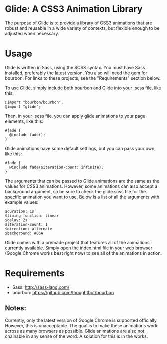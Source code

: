 # Glide: A CSS3 Animation Library

The purpose of Glide is to provide a library of CSS3 animations that are robust and reusable in a wide variety of contexts, but flexible enough to be adjusted when necessary.

# Usage

Glide is written in Sass, using the SCSS syntax. You must have Sass installed, preferably the latest version. You also will need the gem for bourbon. For links to these projects, see the "Requirements" section below.

To use Glide, simply include both bourbon and Glide into your .scss file, like this:

    @import "bourbon/bourbon";
    @import "glide";

Then, in your .scss file, you can apply glide animations to your page elements, like this:

    #fade {
      @include fade();
    }

Glide animations have some default settings, but you can pass your own, like this:

    #fade {
      @include fade($iteration-count: infinite);
    }

The arguments that can be passed to Glide animations are the same as the values for CSS3 animations. However, some animations can also accept a background argument, so be sure to check the glide.scss file for the specific animation you want to use. Below is a list of all the arguments with example values:

    $duration: 1s
    $timing-function: linear
    $delay: 2s
    $iteration-count: 1
    $direction: alternate
    $background: #06A

Glide comes with a premade project that features all of the animations currently available. Simply open the index.html file in your web browser (Google Chrome works best right now) to see all of the animations in action. 

# Requirements

- Sass: http://sass-lang.com/
- bourbon: https://github.com/thoughtbot/bourbon

## Notes:

Currently, only the latest version of Google Chrome is supported officially. However, this is unacceptable. The goal is to make these animations work across as many browsers as possible. Glide animations are also not chainable in any sense of the word. A solution for this is in the works.
